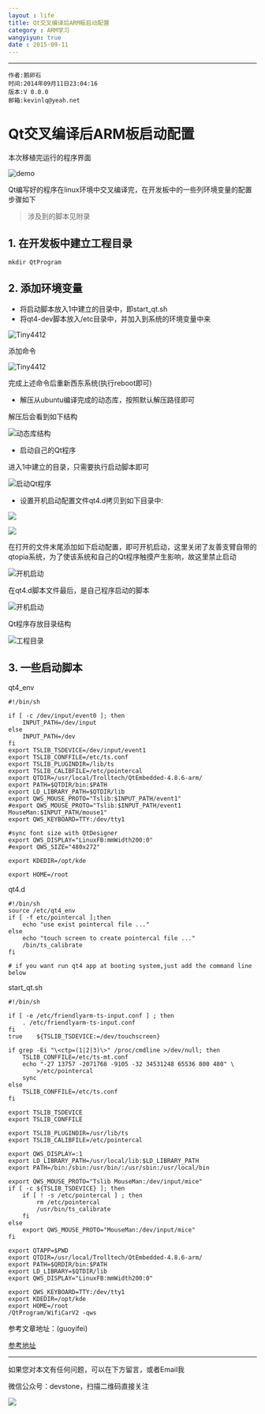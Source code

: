 ```yaml
---
layout : life
title: Qt交叉编译后ARM板启动配置
category : ARM学习
wangyiyun: true
date : 2015-09-11
---
```


******

    作者:鹅卵石
    时间:2014年09月11日23:04:16
    版本:V 0.0.0
    邮箱:kevinlq@yeah.net

<!-- more -->

# Qt交叉编译后ARM板启动配置

本次移植完运行的程序界面

![demo](/res/img/blog/ARM学习/smarthome.png)



Qt编写好的程序在linux环境中交叉编译完，在开发板中的一些列环境变量的配置步骤如下

>涉及到的脚本见附录

##  1. 在开发板中建立工程目录

```
mkdir QtProgram
```

## 2. 添加环境变量

- 将启动脚本放入1中建立的目录中，即start_qt.sh
- 将qt4-dev脚本放入/etc目录中，并加入到系统的环境变量中来

![Tiny4412](/res/img/blog/ARM学习/arm.png)

添加命令

![Tiny4412](/res/img/blog/ARM学习/arm_add_order.png)

完成上述命令后重新西东系统(执行reboot即可)

- 解压从ubuntu编译完成的动态库，按照默认解压路径即可

解压后会看到如下结构

![动态库结构](/res/img/blog/ARM学习/arm_dis.png)

- 启动自己的Qt程序

进入1中建立的目录，只需要执行启动脚本即可

![启动Qt程序](/res/img/blog/ARM学习/arm_qt_start.png)

- 设置开机启动配置文件qt4.d拷贝到如下目录中:

![](/res/img/blog/ARM学习/arm_qt4.png)


![](/res/img/blog/ARM学习/arm_qt42.png)


在打开的文件末尾添加如下启动配置，即可开机启动，这里关闭了友善支臂自带的qtopia系统，为了使该系统和自己的Qt程序触摸产生影响，故这里禁止启动

![开机启动](/res/img/blog/ARM学习/qt_start.png)

在qt4.d脚本文件最后，是自己程序启动的脚本

![开机启动](/res/img/blog/ARM学习/qt_start2.png)


Qt程序存放目录结构

![工程目录](/res/img/blog/ARM学习/qtprogram.png)

##  3. 一些启动脚本

qt4_env
```
#!/bin/sh

if [ -c /dev/input/event0 ]; then
    INPUT_PATH=/dev/input
else
    INPUT_PATH=/dev
fi
export TSLIB_TSDEVICE=/dev/input/event1
export TSLIB_CONFFILE=/etc/ts.conf
export TSLIB_PLUGINDIR=/lib/ts
export TSLIB_CALIBFILE=/etc/pointercal
export QTDIR=/usr/local/Trolltech/QtEmbedded-4.8.6-arm/
export PATH=$QTDIR/bin:$PATH
export LD_LIBRARY_PATH=$QTDIR/lib
export QWS_MOUSE_PROTO="Tslib:$INPUT_PATH/event1"
#export QWS_MOUSE_PROTO="Tslib:$INPUT_PATH/event1 MouseMan:$INPUT_PATH/mouse1"
export QWS_KEYBOARD=TTY:/dev/tty1

#sync font size with QtDesigner 
export QWS_DISPLAY="LinuxFB:mmWidth200:0"
#export QWS_SIZE="480x272"

export KDEDIR=/opt/kde

export HOME=/root

```


qt4.d

```
#!/bin/sh
source /etc/qt4_env
if [ -f etc/pointercal ];then
    echo "use exist pointercal file ..."
else
    echo "touch screen to create pointercal file ..."
    /bin/ts_calibrate
fi

# if you want run qt4 app at booting system,just add the command line below

```

start_qt.sh

```
#!/bin/sh

if [ -e /etc/friendlyarm-ts-input.conf ] ; then
	. /etc/friendlyarm-ts-input.conf
fi
true	${TSLIB_TSDEVICE:=/dev/touchscreen}

if grep -Ei "\<ctp=(1|2|3)\>" /proc/cmdline >/dev/null; then
	TSLIB_CONFFILE=/etc/ts-mt.conf
	echo "-27 13757 -2071768 -9105 -32 34531248 65536 800 480" \
		>/etc/pointercal
	sync
else
	TSLIB_CONFFILE=/etc/ts.conf
fi

export TSLIB_TSDEVICE
export TSLIB_CONFFILE

export TSLIB_PLUGINDIR=/usr/lib/ts
export TSLIB_CALIBFILE=/etc/pointercal

export QWS_DISPLAY=:1
export LD_LIBRARY_PATH=/usr/local/lib:$LD_LIBRARY_PATH
export PATH=/bin:/sbin:/usr/bin/:/usr/sbin:/usr/local/bin

export QWS_MOUSE_PROTO="Tslib MouseMan:/dev/input/mice"
if [ -c ${TSLIB_TSDEVICE} ]; then
	if [ ! -s /etc/pointercal ] ; then
		rm /etc/pointercal
		/usr/bin/ts_calibrate
	fi
else
	export QWS_MOUSE_PROTO="MouseMan:/dev/input/mice"
fi

export QTAPP=$PWD
export QTDIR=/usr/local/Trolltech/QtEmbedded-4.8.6-arm/
export PATH=$QRDIR/bin:$PATH
export LD_LIBRARY=$QTDIR/lib
export QWS_DISPLAY="LinuxFB:mmWidth200:0"

export QWS_KEYBOARD=TTY:/dev/tty1
export KDEDIR=/opt/kde
export HOME=/root
/QtProgram/WifiCarV2 -qws

```

参考文章地址：(guoyifei)

[参考地址](http://bbs.qter.org/forum.php?mod=viewthread&tid=2476)




---

如果您对本文有任何问题，可以在下方留言，或者Email我 

微信公众号：devstone，扫描二维码直接关注

![](/res/img/blog/qrcode_for_devstone.jpg)

